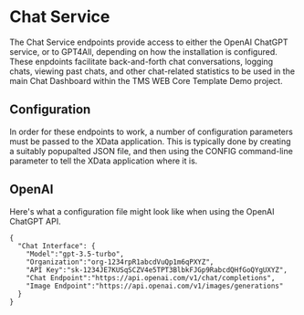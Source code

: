 # Chat Service
The Chat Service endpoints provide access to either the OpenAI ChatGPT service, or to GPT4All, depending on how the installation is configured.  These enpdoints facilitate back-and-forth chat conversations, logging chats, viewing past chats, and other chat-related statistics to be used in the main Chat Dashboard within the TMS WEB Core Template Demo project.

## Configuration
In order for these endpoints to work, a number of configuration parameters must be passed to the XData application.  This is typically done by creating a suitably popupalted JSON file, and then using the CONFIG command-line parameter to tell the XData application where it is.

## OpenAI
Here's what a configuration file might look like when using the OpenAI ChatGPT API.
```
{
  "Chat Interface": {
    "Model":"gpt-3.5-turbo",
    "Organization":"org-1234rpR1abcdVuQp1m6qPXYZ",
    "API Key":"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",
    "Chat Endpoint":"https://api.openai.com/v1/chat/completions",
    "Image Endpoint":"https://api.openai.com/v1/images/generations"
  }
}
```
